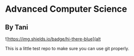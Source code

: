 # Advanced Computer Science
## By Tani
![https://img.shields.io/badge/hi-there-blue](alt
  
This is a little test repo to make sure you can use git properly.
